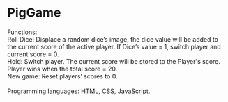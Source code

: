 # PigGame
Functions:
<br>Roll Dice: Displace a random dice’s image, the dice value will be added to the current score of the active player. If Dice’s value = 1, switch player and current score = 0.
<br>Hold: Switch player. The current score will be stored to the Player's score. Player wins when the total score = 20.
<br>New game: Reset players’ scores to 0.
<br><br>Programming languages: HTML, CSS, JavaScript.
